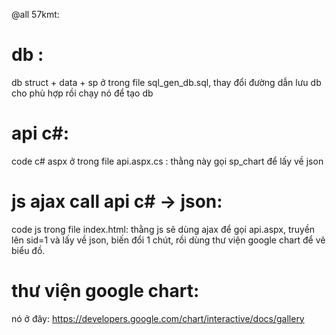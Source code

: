 @all 57kmt: 
# db :
db struct + data + sp ở trong file sql_gen_db.sql, thay đổi đường dẫn lưu db cho phù hợp rồi chạy nó để tạo db

# api c#:
code c# aspx ở trong file api.aspx.cs : thằng này gọi sp_chart để lấy về json

# js ajax call api c# -> json:
code js trong file index.html: thằng js sẽ dùng ajax để gọi api.aspx, truyền lên sid=1 và lấy về json, biến đổi 1 chút, rồi dùng thư viện google chart để vẽ biểu đồ.

# thư viện google chart: 
nó ở đây: https://developers.google.com/chart/interactive/docs/gallery

